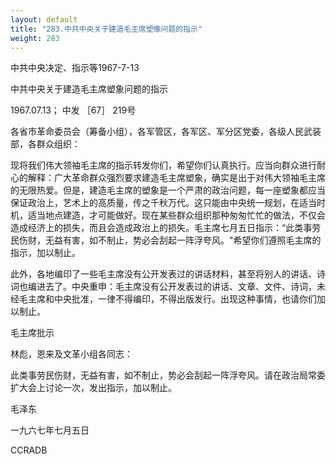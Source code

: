 ```yaml
---
layout: default
title: "283.中共中央关于建造毛主席塑像问题的指示"
weight: 283
---
```


中共中央决定、指示等1967-7-13

中共中央关于建造毛主席塑象问题的指示

1967.07.13； 中发 ［67］ 219号

各省市革命委员会（筹备小组），各军管区，各军区、军分区党委，各级人民武装部，各群众组织：

现将我们伟大领袖毛主席的指示转发你们，希望你们认真执行。应当向群众进行耐心的解释：广大革命群众强烈要求建造毛主席塑象，确实是出于对伟大领袖毛主席的无限热爱。但是，建造毛主席的塑象是一个严肃的政治问题，每一座塑象都应当保证政治上，艺术上的高质量，传之千秋万代。这只能由中央统一规划，在适当时机，适当地点建造，才可能做好。现在某些群众组织那种匆匆忙忙的做法，不仅会造成经济上的损失，而且会造成政治上的损失。毛主席七月五日指示：“此类事劳民伤财，无益有害，如不制止，势必会刮起一阵浮夸风。"希望你们遵照毛主席的指示，加以制止。

此外，各地编印了一些毛主席没有公开发表过的讲话材料，甚至将别人的讲话、诗词也编进去了。中央重申：毛主席没有公开发表过的讲话、文章、文件、诗词，未经毛主席和中央批准，一律不得编印，不得出版发行。出现这种事情，也请你们加以制止。

毛主席批示

林彪，恩来及文革小组各同志：

此类事劳民伤财，无益有害，如不制止，势必会刮起一阵浮夸风。请在政治局常委扩大会上讨论一次，发出指示，加以制止。

毛泽东

一九六七年七月五日

CCRADB

